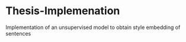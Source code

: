 # Thesis-Implemenation
Implementation of an unsupervised model to obtain style embedding of sentences
